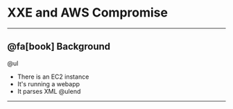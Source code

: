 # XXE and AWS Compromise
---
## @fa[book] Background
@ul
* There is an EC2 instance
* It's running a webapp
* It parses XML
@ulend
---
